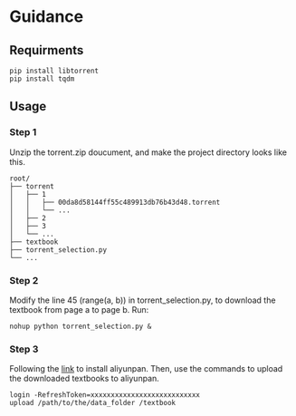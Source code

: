 # Guidance

## Requirments
```
pip install libtorrent
pip install tqdm
```
## Usage
### Step 1
Unzip the torrent.zip doucument, and make the project directory looks like this.
```
root/
├── torrent
│   ├── 1
│   │   ├── 00da8d58144ff55c489913db76b43d48.torrent
│   │   └── ...
│   ├── 2
│   ├── 3
│   └── ...
├── textbook
├── torrent_selection.py
└── ...
```

### Step 2
Modify the line 45 (range(a, b)) in torrent_selection.py, to download the textbook from page a to page b.
Run:
```
nohup python torrent_selection.py &
```

### Step 3
Following the [link](https://zhuanlan.zhihu.com/p/608119275) to install aliyunpan. Then, use the commands to upload the downloaded textbooks to aliyunpan.
```
login -RefreshToken=xxxxxxxxxxxxxxxxxxxxxxxxxxx
upload /path/to/the/data_folder /textbook
```
